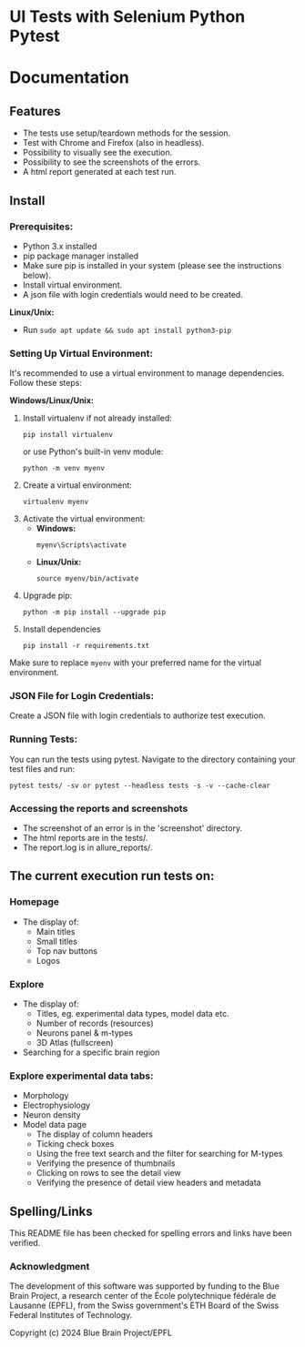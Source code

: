 # UI Tests with Selenium Python Pytest
# Documentation

## Features
- The tests use setup/teardown methods for the session. 
- Test with Chrome and Firefox (also in headless).
- Possibility to visually see the execution.
- Possibility to see the screenshots of the errors.
- A html report generated at each test run.

## Install

### Prerequisites:
- Python 3.x installed
- pip package manager installed
- Make sure pip is installed in your system (please see the instructions below).
- Install virtual environment.
- A json file with login credentials would need to be created. 

**Linux/Unix:**
- Run `sudo apt update && sudo apt install python3-pip`

### Setting Up Virtual Environment:
It's recommended to use a virtual environment to manage dependencies. Follow these steps:

**Windows/Linux/Unix:**
1. Install virtualenv if not already installed: 
    ```
    pip install virtualenv
    ```
   or use Python's built-in venv module:
    ```
    python -m venv myenv
2. Create a virtual environment:
    ```
    virtualenv myenv
    ```
3. Activate the virtual environment:
    - **Windows:**
        ```
        myenv\Scripts\activate
        ```
    - **Linux/Unix:**
        ```
        source myenv/bin/activate
        ```
4. Upgrade pip:
    ```
    python -m pip install --upgrade pip
    ```
5. Install dependencies
    ```
    pip install -r requirements.txt
    ```
   
Make sure to replace `myenv` with your preferred name for the virtual environment.

### JSON File for Login Credentials:
Create a JSON file with login credentials to authorize test execution.

### Running Tests:

You can run the tests using pytest. Navigate to the directory containing your test files and run:
   ```
   pytest tests/ -sv or pytest --headless tests -s -v --cache-clear
   ```

### Accessing the reports and screenshots
* The screenshot of an error is in the 'screenshot' directory.
* The html reports are in the tests/.
* The report.log is in allure_reports/.


## The current execution run tests on:

### Homepage
* The display of: 
  * Main titles
  * Small titles
  * Top nav buttons
  * Logos
  

### Explore 
  * The display of:
    * Titles, eg. experimental data types, model data etc.
    * Number of records (resources)
    * Neurons panel & m-types
    * 3D Atlas (fullscreen)
  * Searching for a specific brain region
  

### Explore experimental data tabs:
* Morphology
* Electrophysiology
* Neuron density
* Model data page
  * The display of column headers
  * Ticking check boxes
  * Using the free text search and the filter for searching for M-types
  * Verifying the presence of thumbnails
  * Clicking on rows to see the detail view
  * Verifying the presence of detail view headers and metadata

## Spelling/Links

This README file has been checked for spelling errors and links have been verified.

### Acknowledgment

The development of this software was supported by funding to the Blue Brain Project, a research center of the École polytechnique fédérale de Lausanne (EPFL), from the Swiss government's ETH Board of the Swiss Federal Institutes of Technology.

Copyright (c) 2024 Blue Brain Project/EPFL
